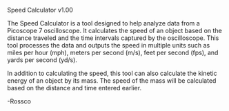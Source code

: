 Speed Calculator v1.00

The Speed Calculator is a tool designed to help analyze data from a Picoscope 7 oscilloscope. It calculates the speed of an object based on the distance traveled and the time intervals captured by the oscilloscope. This tool processes the data and outputs the speed in multiple units such as miles per hour (mph), meters per second (m/s), feet per second (fps), and yards per second (yd/s).

In addition to calculating the speed, this tool can also calculate the kinetic energy of an object by its mass. The speed of the mass will be calculated based on the distance and time entered earlier.

-Rossco
